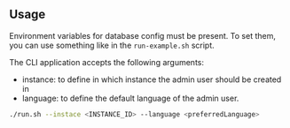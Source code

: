 ## Usage

Environment variables for database config must be present. To set them, you can use something like in the `run-example.sh` script.

The CLI application accepts the following arguments:

- instance: to define in which instance the admin user should be created in
- language: to define the default language of the admin user.

```sh
./run.sh --instace <INSTANCE_ID> --language <preferredLanguage>
```
